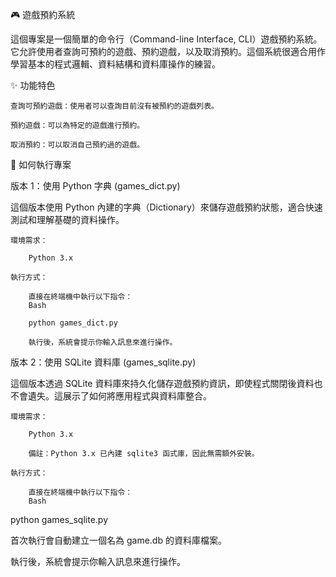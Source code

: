 🎮 遊戲預約系統

這個專案是一個簡單的命令行（Command-line Interface, CLI）遊戲預約系統。它允許使用者查詢可預約的遊戲、預約遊戲，以及取消預約。這個系統很適合用作學習基本的程式邏輯、資料結構和資料庫操作的練習。

✨ 功能特色

    查詢可預約遊戲：使用者可以查詢目前沒有被預約的遊戲列表。

    預約遊戲：可以為特定的遊戲進行預約。

    取消預約：可以取消自己預約過的遊戲。

🚀 如何執行專案

版本 1：使用 Python 字典 (games_dict.py)

這個版本使用 Python 內建的字典（Dictionary）來儲存遊戲預約狀態，適合快速測試和理解基礎的資料操作。

    環境需求：

        Python 3.x

    執行方式：

        直接在終端機中執行以下指令：
        Bash

        python games_dict.py

        執行後，系統會提示你輸入訊息來進行操作。

版本 2：使用 SQLite 資料庫 (games_sqlite.py)

這個版本透過 SQLite 資料庫來持久化儲存遊戲預約資訊，即使程式關閉後資料也不會遺失。這展示了如何將應用程式與資料庫整合。

    環境需求：

        Python 3.x

        備註：Python 3.x 已內建 sqlite3 函式庫，因此無需額外安裝。

    執行方式：

        直接在終端機中執行以下指令：
        Bash

python games_sqlite.py

首次執行會自動建立一個名為 game.db 的資料庫檔案。

執行後，系統會提示你輸入訊息來進行操作。
